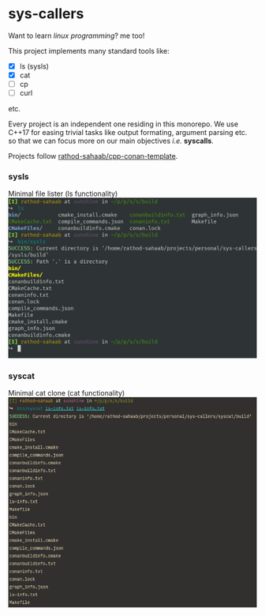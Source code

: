 # sys-callers

Want to learn _linux programming_? me too!

This project implements many standard tools like:

- [x] ls (sysls)
- [x] cat
- [ ] cp
- [ ] curl

etc.

Every project is an independent one residing in this monorepo.
We use C++17 for easing trivial tasks like output formating,
argument parsing etc. so that we can focus more on our main
objectives _i.e._ **syscalls**.

Projects follow [rathod-sahaab/cpp-conan-template](https://github.com/rathod-sahaab/cpp-conan-template).

### sysls

Minimal file lister (ls functionality)
![sysls demo](./docs/screen-shots/sysls-demo.png)

### syscat

Minimal cat clone (cat functionality)
![syscat demo](./docs/screen-shots/syscat-demo.png)
